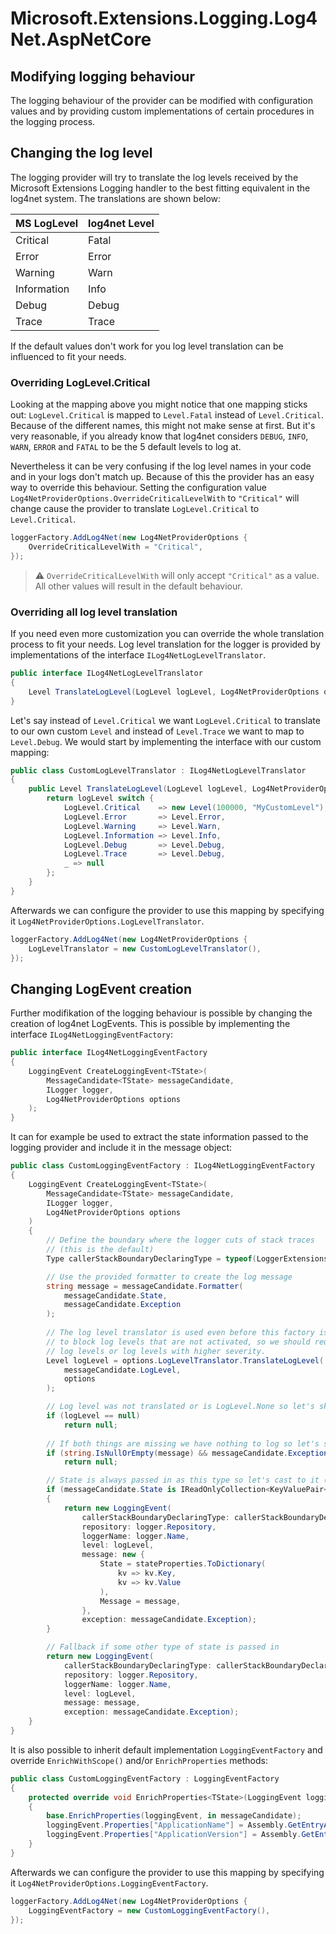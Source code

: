 # Microsoft.Extensions.Logging.Log4Net.AspNetCore

## Modifying logging behaviour
The logging behaviour of the provider can be modified with configuration values and by providing custom implementations of certain procedures in the logging process. 

## Changing the log level
The logging provider will try to translate the log levels received by the Microsoft Extensions Logging handler to the best fitting equivalent in the log4net system. The translations are shown below:


| MS LogLevel   | log4net Level |
| ------------- |---------------|
| Critical      | Fatal         |
| Error         | Error         |
| Warning       | Warn          |
| Information   | Info          |
| Debug         | Debug         |
| Trace         | Trace         |

If the default values don't work for you log level translation can be influenced to fit your needs.

### Overriding LogLevel.Critical
Looking at the mapping above you might notice that one mapping sticks out: `LogLevel.Critical` is mapped to `Level.Fatal` instead of `Level.Critical`. Because of the different names, this might not make sense at first. But it's very reasonable, if you already know that log4net considers `DEBUG`, `INFO`, `WARN`, `ERROR` and `FATAL` to be the 5 default levels to log at. 

Nevertheless it can be very confusing if the log level names in your code and in your logs don't match up. Because of this the provider has an easy way to override this behaviour. Setting the configuration value `Log4NetProviderOptions.OverrideCriticalLevelWith` to `"Critical"` will change cause the provider to translate `LogLevel.Critical` to `Level.Critical`.

```csharp
loggerFactory.AddLog4Net(new Log4NetProviderOptions {
    OverrideCriticalLevelWith = "Critical",
});
```
 
 > ⚠️ `OverrideCriticalLevelWith` will only accept `"Critical"` as a value. All other values will result in the default behaviour.

### Overriding all log level translation
If you need even more customization you can override the whole translation process to fit your needs. Log level translation for the logger is provided by implementations of the interface `ILog4NetLogLevelTranslator`.

```csharp
public interface ILog4NetLogLevelTranslator
{
    Level TranslateLogLevel(LogLevel logLevel, Log4NetProviderOptions options);
}
```

Let's say instead of `Level.Critical` we want `LogLevel.Critical` to translate to our own custom `Level` and instead of `Level.Trace` we want to map to `Level.Debug`. We would start by implementing the interface with our custom mapping:

```csharp
public class CustomLogLevelTranslator : ILog4NetLogLevelTranslator
{
    public Level TranslateLogLevel(LogLevel logLevel, Log4NetProviderOptions options) {
        return logLevel switch {
            LogLevel.Critical    => new Level(100000, "MyCustomLevel"),
            LogLevel.Error       => Level.Error,
            LogLevel.Warning     => Level.Warn,
            LogLevel.Information => Level.Info,
            LogLevel.Debug       => Level.Debug,
            LogLevel.Trace       => Level.Debug,
            _ => null
        };
    }
}
```

Afterwards we can configure the provider to use this mapping by specifying it `Log4NetProviderOptions.LogLevelTranslator`.

```csharp
loggerFactory.AddLog4Net(new Log4NetProviderOptions {
    LogLevelTranslator = new CustomLogLevelTranslator(),
});
```


## Changing LogEvent creation
Further modifikation of the logging behaviour is possible by changing the creation of log4net LogEvents. This is possible by implementing the interface `ILog4NetLoggingEventFactory`:

```csharp
public interface ILog4NetLoggingEventFactory
{
    LoggingEvent CreateLoggingEvent<TState>(
        MessageCandidate<TState> messageCandidate,
        ILogger logger,
        Log4NetProviderOptions options
    );
}
```

It can for example be used to extract the state information passed to the logging provider and include it in the message object:

```csharp
public class CustomLoggingEventFactory : ILog4NetLoggingEventFactory
{
    LoggingEvent CreateLoggingEvent<TState>(
        MessageCandidate<TState> messageCandidate,
        ILogger logger,
        Log4NetProviderOptions options
    ) 
    {
        // Define the boundary where the logger cuts of stack traces
        // (this is the default)
        Type callerStackBoundaryDeclaringType = typeof(LoggerExtensions);

        // Use the provided formatter to create the log message
        string message = messageCandidate.Formatter(
            messageCandidate.State,
            messageCandidate.Exception
        );
        
        // The log level translator is used even before this factory is called
        // to block log levels that are not activated, so we should reuse the same
        // log levels or log levels with higher severity.
        Level logLevel = options.LogLevelTranslator.TranslateLogLevel(
            messageCandidate.LogLevel,
            options
        );

        // Log level was not translated or is LogLevel.None so let's skip the message
        if (logLevel == null)
            return null;
        
        // If both things are missing we have nothing to log so let's skip the message
        if (string.IsNullOrEmpty(message) && messageCandidate.Exception == null)
            return null;

        // State is always passed in as this type so let's cast to it (as of 2021/09)
        if (messageCandidate.State is IReadOnlyCollection<KeyValuePair<string, object>> stateProperties)
        {
            return new LoggingEvent(
                callerStackBoundaryDeclaringType: callerStackBoundaryDeclaringType,
                repository: logger.Repository,
                loggerName: logger.Name,
                level: logLevel,
                message: new {
                    State = stateProperties.ToDictionary(
                        kv => kv.Key,
                        kv => kv.Value
                    ),
                    Message = message,
                },
                exception: messageCandidate.Exception);
        }

        // Fallback if some other type of state is passed in
        return new LoggingEvent(
            callerStackBoundaryDeclaringType: callerStackBoundaryDeclaringType,
            repository: logger.Repository,
            loggerName: logger.Name,
            level: logLevel,
            message: message,
            exception: messageCandidate.Exception);
    }
}
```

It is also possible to inherit default implementation `LoggingEventFactory` and override `EnrichWithScope()` and/or `EnrichProperties` methods:

```csharp
public class CustomLoggingEventFactory : LoggingEventFactory
{
    protected override void EnrichProperties<TState>(LoggingEvent loggingEvent, in MessageCandidate<TState> messageCandidate)
    {
        base.EnrichProperties(loggingEvent, in messageCandidate);
        loggingEvent.Properties["ApplicationName"] = Assembly.GetEntryAssembly().GetName().Name;
        loggingEvent.Properties["ApplicationVersion"] = Assembly.GetEntryAssembly().GetName().Version.ToString();
    }
}
```

Afterwards we can configure the provider to use this mapping by specifying it `Log4NetProviderOptions.LoggingEventFactory`.

```csharp
loggerFactory.AddLog4Net(new Log4NetProviderOptions {
    LoggingEventFactory = new CustomLoggingEventFactory(),
});
```
